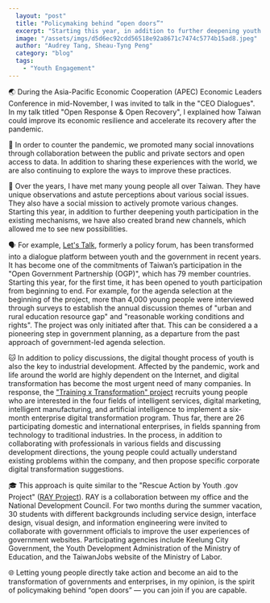 ```yaml
---
  layout: "post"
  title: "Policymaking behind “open doors”"
  excerpt: "Starting this year, in addition to further deepening youth participation in the existing mechanisms, we have also created brand new channels."
  image: "/assets/imgs/d5d6ec92cdd56518e92a8671c7474c5774b15ad8.jpeg"
  author: "Audrey Tang, Sheau-Tyng Peng"
  category: "blog"
  tags: 
    - "Youth Engagement"
---
```


🌏 During the Asia-Pacific Economic Cooperation (APEC) Economic Leaders Conference in mid-November, I was invited to talk in the "CEO Dialogues". In my talk titled "Open Response & Open Recovery", I explained how Taiwan could improve its economic resilience and accelerate its recovery after the pandemic.

🔢 In order to counter the pandemic, we promoted many social innovations through collaboration between the public and private sectors and open access to data. In addition to sharing these experiences with the world, we are also continuing to explore the ways to improve these practices.

🌱 Over the years, I have met many young people all over Taiwan. They have unique observations and astute perceptions about various social issues. They also have a social mission to actively promote various changes. Starting this year, in addition to further deepening youth participation in the existing mechanisms, we have also created brand new channels, which allowed me to see new possibilities.

🗣️ For example, [Let's Talk](https://www.youthhub.tw/), formerly a policy forum, has been transformed into a dialogue platform between youth and the government in recent years. It has become one of the commitments of Taiwan’s participation in the "Open Government Partnership (OGP)", which has 79 member countries. Starting this year, for the first time, it has been opened to youth participation from beginning to end. For example, for the agenda selection at the beginning of the project, more than 4,000 young people were interviewed through surveys to establish the annual discussion themes of "urban and rural education resource gap" and "reasonable working conditions and rights". The project was only initiated after that. This can be considered a a pioneering step in government planning, as a departure from the past approach of government-led agenda selection.

🐱 In addition to policy discussions, the digital thought process of youth is also the key to industrial development. Affected by the pandemic, work and life around the world are highly dependent on the Internet, and digital transformation has become the most urgent need of many companies. In response, the ["Training x Transformation" project](https://3t.org.tw/) recruits young people who are interested in the four fields of intelligent services, digital marketing, intelligent manufacturing, and artificial intelligence to implement a six-month enterprise digital transformation program. Thus far, there are 26 participating domestic and international enterprises, in fields spanning from technology to traditional industries. In the process, in addition to collaborating with professionals in various fields and discussing development directions, the young people could actually understand existing problems within the company, and then propose specific corporate digital transformation suggestions.

🎓 This approach is quite similar to the "Rescue Action by Youth .gov Project" ([RAY Project](https://ray.pdis.nat.gov.tw)). RAY is a collaboration between my office and the National Development Council. For two months during the summer vacation, 30 students with different backgrounds including service design, interface design, visual design, and information engineering were invited to collaborate with government officials to improve the user experiences of government websites. Participating agencies include Keelung City Government, the Youth Development Administration of the Ministry of Education, and the TaiwanJobs website of the Ministry of Labor.

🌐 Letting young people directly take action and become an aid to the transformation of governments and enterprises, in my opinion, is the spirit of policymaking behind “open doors” — you can join if you are capable.
